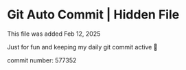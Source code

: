 # Git Auto Commit | Hidden File

This file was added Feb 12, 2025

Just for fun and keeping my daily git commit active 🤪

commit number: 577352
